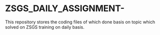 # ZSGS_DAILY_ASSIGNMENT-
This repository stores the coding files of which done basis on topic which solved on ZSGS training on daily basis.
